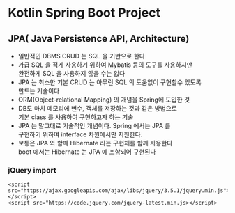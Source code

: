 # Kotlin Spring Boot Project

## JPA( Java Persistence API, Architecture)
* 일반적인 DBMS CRUD 는 SQL 을 기반으로 한다
* 가급 SQL 을 적게 사용하기 위하여 Mybatis 등의 도구를 사용하지만   
완전하게 SQL 을 사용하지 않을 수는 없다
* JPA 는 최소한 기본 CRUD 는 아무런 SQL 의 도움없이 구현할수 있도록  
만드는 기술이다
* ORM(Object-relational Mapping) 의 개념을 Spring에 도입한 것
* DB도 마치 메모리에 변수, 객체를 저장하는 것과 같은 방법으로  
기본 class 를 사용하여 구현하고자 하는 기술
* JPA 는 말그대로 기술적인 개념이다. Spring 에서는 JPA 를   
구현하기 위하여 interface 차원에서만 지원한다.
* 보통은 JPA 와 함께 Hibernate 라는 구현체를 함께 사용한다  
boot 에서는 Hibernate 는 JPA 에 포함되어 구현된다


### jQuery import
    <script src="https://ajax.googleapis.com/ajax/libs/jquery/3.5.1/jquery.min.js"></script>
    <script src="https://code.jquery.com/jquery-latest.min.js></script>